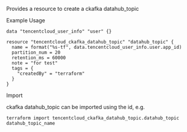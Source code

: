 Provides a resource to create a ckafka datahub_topic

Example Usage

```hcl
data "tencentcloud_user_info" "user" {}

resource "tencentcloud_ckafka_datahub_topic" "datahub_topic" {
  name = format("%s-tf", data.tencentcloud_user_info.user.app_id)
  partition_num = 20
  retention_ms = 60000
  note = "for test"
  tags = {
    "createdBy" = "terraform"
  }
}
```

Import

ckafka datahub_topic can be imported using the id, e.g.

```
terraform import tencentcloud_ckafka_datahub_topic.datahub_topic datahub_topic_name
```
